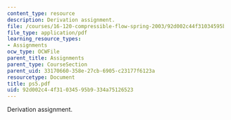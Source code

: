 ```yaml
---
content_type: resource
description: Derivation assignment.
file: /courses/16-120-compressible-flow-spring-2003/92d002c44f31034595b9334a75126523_ps5.pdf
file_type: application/pdf
learning_resource_types:
- Assignments
ocw_type: OCWFile
parent_title: Assignments
parent_type: CourseSection
parent_uid: 33170660-358e-27cb-6905-c23177f6123a
resourcetype: Document
title: ps5.pdf
uid: 92d002c4-4f31-0345-95b9-334a75126523
---
```

Derivation assignment.

